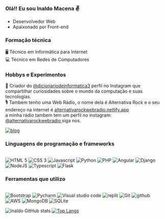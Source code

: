 ### Olá!! Eu sou Inaldo Macena ✌️ <br>

* Desenvolvedor Web <br>
* Apaixonado por Front-end <br>
### Formação técnica 
 🖥️ Técnico em Informática para Internet <br>
 💻 Técnico em Redes de Computadores

### Hobbys e Experimentos 
🔗  Criador do <a href="https://www.instagram.com/dicionariodeinformatica3/" target="_blank" > @dicionariodeinformatica3</a> perfil no Instagram que compartilhar curiosidades sobre o mundo da computação e suas tecnologias. <br>
🎙️   Tambem tenho uma Web Rádio, o nome dela é Alternativa Rock e o seu endereço na internet é <a href= "https://alternativarockwebradio.netlify.app/"> 
 alternativarockwebradio.netlify.app</a><br>
 a minha rádio tambem tem um perfil no instagram: <a href="https://www.instagram.com/alternativarockwebradio/"> @alternativarockwebradio </a>siga nos.

<a href="https://github.com/inaldomacena">![blog](https://img.shields.io/badge/GitHub-100000?style=for-the-badge&logo=github&logoColor=white)
</a>





### Linguagens de programação e frameworks
<div style="display: inline_bloco"><br>
<img src="https://img.shields.io/badge/HTML5-E34F26?style=for-the-badge&logo=html5&logoColor=white" alt="HTML 5"/>
<img src="https://img.shields.io/badge/CSS3-1572B6?style=for-the-badge&logo=css3&logoColor=white" alt="CSS 3"/>
<img src="https://img.shields.io/badge/JavaScript-F7DF1E?style=for-the-badge&logo=javascript&logoColor=black" alt="Javascript"/>
<img src="https://img.shields.io/badge/Python-3776AB?style=for-the-badge&logo=python&logoColor=white" alt="Python"/>
<img src="https://img.shields.io/badge/PHP-777BB4?style=for-the-badge&logo=php&logoColor=white" alt="PHP"/>
<img src="https://img.shields.io/badge/Angular-CC0000?style=for-the-badge&logo=Angular&logoColor=white" alt="Angular"/>
<img src="https://img.shields.io/badge/Django-331170?style=for-the-badge&logo=Django&logoColor=white" alt="Django"/>
<img src="https://img.shields.io/badge/NodeJS-8FCE00?style=for-the-badge&logo=NodeJS&logoColor=white" alt="NodeJS"/>
<img src="https://img.shields.io/badge/Typescript-005EFF?style=for-the-badge&logo=Typescript&logoColor=white" alt="Typescript"/>
<img src="https://img.shields.io/badge/Flask-10FF09?style=for-the-badge&logo=Flask&logoColor=black" alt="Flask"/>
 </div>
 
  ### Ferramentas que utilizo
<div style="display: inline_bloco"><br>
<img src="https://img.shields.io/badge/Bootstrap-563D7C?style=for-the-badge&logo=bootstrap&logoColor=white" alt="Bootstrap"/>
<img src="https://img.shields.io/badge/PyCharm-000000.svg?&style=for-the-badge&logo=PyCharm&logoColor=white" alt="Pycharm"/>
<img src="https://img.shields.io/badge/Visual_Studio_Code-0078D4?style=for-the-badge&logo=visual%20studio%20code&logoColor=white" alt="Visual studio code"/>
<img src="https://img.shields.io/badge/Replit-667881?style=for-the-badge&logo=replit&logoColor=white" alt="replit"/>
<img src="https://img.shields.io/badge/Git-C90076?style=for-the-badge&logo=Git&logoColor=white" alt="Git"/>
<img src="https://img.shields.io/badge/GitHub-100000?style=for-the-badge&logo=github&logoColor=white" alt="github"/>
<img src="https://img.shields.io/badge/AmazonWebServices-600031?style=for-the-badge&logo=AWS&logoColor=white" alt="AWS"/>
<img src="https://img.shields.io/badge/MongoDB-ADFF2F?style=for-the-badge&logo=MongoDB&logoColor=white"  alt="MongoDB"/>
<img src="https://img.shields.io/badge/SQLite-87CEEB?style=for-the-badge&logo=SQLite&logoColor=white"  alt="SQLite"/>
</div>


![ Inaldo GitHub stats](https://github-readme-stats.vercel.app/api?username=inaldomacena&show_icons=true&theme=radical)
[![Top Langs](https://github-readme-stats.vercel.app/api/top-langs/?username=inaldomacena)](https://github.com/inaldomacena/github-readme-stats)

